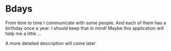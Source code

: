 # Bdays

From time to time I communicate with some people. And each of them has a birthday once a year. I should keep that in mind! Maybe this application will help me a little ...

A more detailed description will come later